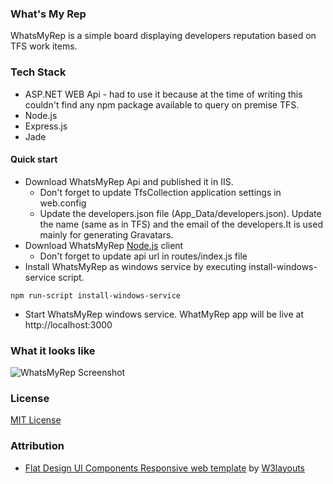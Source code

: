### What's My Rep
WhatsMyRep is a simple board displaying developers reputation based on TFS work items.

### Tech Stack
* ASP.NET WEB Api - had to use it because at the time of writing this couldn't find any npm package available to query on premise TFS.
* Node.js
* Express.js
* Jade

#### Quick start
* Download WhatsMyRep Api and published it in IIS.
    * Don't forget to update TfsCollection application settings in web.config
    * Update the developers.json file (App_Data/developers.json). Update the name (same as in TFS) and the email of the developers.It is used mainly for generating Gravatars.
* Download WhatsMyRep [Node.js](https://nodejs.org/) client
    * Don't forget to update api url in routes/index.js file
* Install WhatsMyRep as windows service by executing install-windows-service script.
```
npm run-script install-windows-service
```
* Start WhatsMyRep windows service. WhatMyRep app will be live at http://localhost:3000


### What it looks like ###
![WhatsMyRep Screenshot](https://mshaqiri.files.wordpress.com/2015/03/whatsmyrep.png)

### License
[MIT License](https://github.com/spartanbeg/WhatsMyRep/blob/master/LICENSE)

### Attribution
* [Flat Design UI Components Responsive web template](http://w3layouts.com/flat-design-ui-components) by [W3layouts](http://w3layouts.com)

